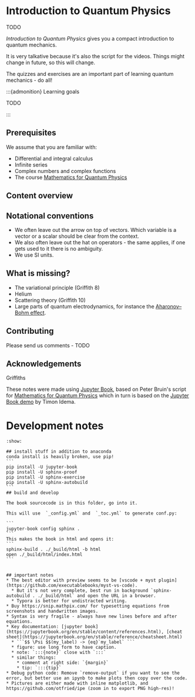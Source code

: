 # Introduction to Quantum Physics


TODO

*Introduction to Quantum Physics* gives you a compact introduction
to quantum mechanics.

It is very talkative because it's also the script for the videos. Things might change in future, so this will change.

The quizzes and exercises are an important part of learning quantum mechanics - do all!

:::{admonition} Learning goals

TODO


:::


## Prerequisites

We assume that you are familiar with:

- Differential and integral calculus
- Infinite series
- Complex numbers and complex functions
- The course [Mathematics for Quantum Physics](https://pub.math.leidenuniv.nl/~bruinpj/MQP/)

## Content overview

## Notational conventions

* We often leave out the arrow on top of vectors. Which variable is a vector or a scalar should be clear from the context.
* We also often leave out the hat on operators - the same applies, if one gets used to it there is no ambiguity.
* We use SI units.

## What is missing?

* The variational principle (Griffith 8)
* Helium
* Scattering theory (Griffith 10)
* Large parts of quantum electrodynamics, for instance the [Aharonov–Bohm effect](https://en.wikipedia.org/wiki/Aharonov%E2%80%93Bohm_effect).

## Contributing

Please send us comments - TODO

## Acknowledgements

Griffiths

These notes were made using [Jupyter Book](https://jupyterbook.org/), based on Peter Bruin's script for [Mathematics for Quantum Physics](https://pub.math.leidenuniv.nl/~bruinpj/MQP/) which in turn is based on the [Jupyter
Book demo](https://idemalab.tudelft.nl/jupyterbookdemo/) by Timon
Idema.

# Development notes

````{toggle}
:show:

## install stuff in addition to anaconda
conda install is heavily broken, use pip!
```
pip install -U jupyter-book
pip install -U sphinx-proof
pip install -U sphinx-exercise
pip install -U sphinx-autobuild
```
## build and develop

The book sourcecode is in this folder, go into it.

This will use  `_config.yml` and  `_toc.yml` to generate conf.py:

```
jupyter-book config sphinx .
```
This makes the book in html and opens it:
```
sphinx-build . ./_build/html -b html
open ./_build/html/index.html
```


## important notes
* The best editor with preview seems to be [vscode + myst plugin](https://github.com/executablebooks/myst-vs-code). 
  * But it's not very complete, best run in background `sphinx-autobuild . ./_build/html` and open the URL in a browser.
  * Typora is better for undistracted writing.
* Buy https://snip.mathpix.com/ for typesetting equations from screenshots and handwritten images.
* Syntax is very fragile - always have new lines before and after equations.
* Key documentation: [jupyter book](https://jupyterbook.org/en/stable/content/references.html), [cheat sheet](https://jupyterbook.org/en/stable/reference/cheatsheet.html)
  * ```$$ \Psi $$(my_label) -> {eq}`my_label` ```
  * figure: use long form to have caption.
  * note: `:::{note}` close with `:::`
  * similar things: 
    * comment at right side: `{margin}`
    * tip: `:::{tip}`
* Debug python code: Remove `remove-output` if you want to see the error, but better use an ipynb to make plots then copy over the code.
* Pictures are either made with inline matplotlib, and https://github.com/otfried/ipe (zoom in to export PNG high-res)!



````
